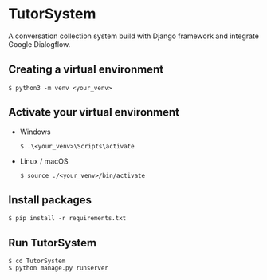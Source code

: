 # TutorSystem
A conversation collection system build with Django framework and integrate Google Dialogflow.

## Creating a virtual environment

```
$ python3 -m venv <your_venv>
```

## Activate your virtual environment

* Windows

  `
  $ .\<your_venv>\Scripts\activate
  `

* Linux / macOS

  `
  $ source ./<your_venv>/bin/activate
  `

## Install packages

```
$ pip install -r requirements.txt
```

## Run TutorSystem

```
$ cd TutorSystem
$ python manage.py runserver
```
